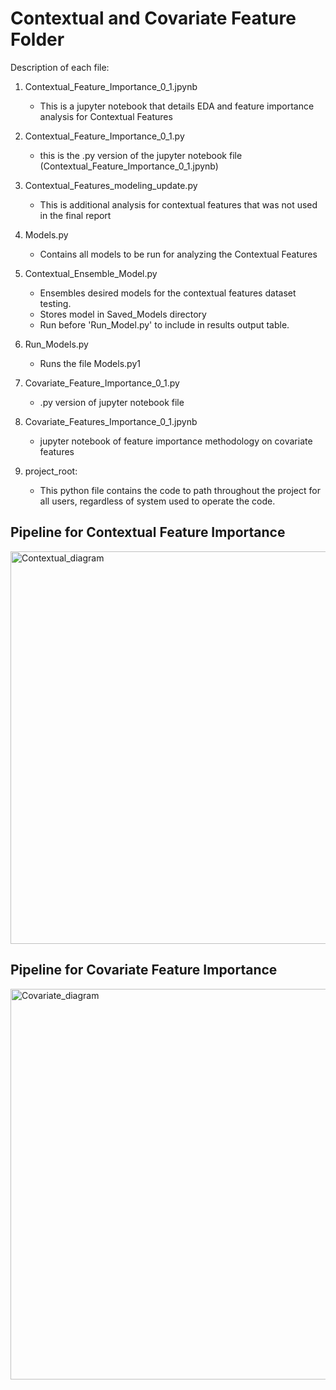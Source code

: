 # Contextual and Covariate Feature Folder

Description of each file:
  1. Contextual_Feature_Importance_0_1.jpynb
      
      * This is a jupyter notebook that details EDA and feature importance analysis for Contextual Features

  2. Contextual_Feature_Importance_0_1.py
      * this is the .py version of the jupyter notebook file (Contextual_Feature_Importance_0_1.jpynb)

  3. Contextual_Features_modeling_update.py
    
      * This is additional analysis for contextual features that was not used in the final report
    
  4. Models.py
    
      * Contains all models to be run for analyzing the Contextual Features
    
  5. Contextual_Ensemble_Model.py

      * Ensembles desired models for the contextual features dataset testing.
      * Stores model in Saved_Models directory 
     * Run before 'Run_Model.py' to include in results output table.
    
  6. Run_Models.py
   
      * Runs the file Models.py1
     
  7. Covariate_Feature_Importance_0_1.py
     
     * .py version of jupyter notebook file

  8. Covariate_Features_Importance_0_1.jpynb
     
     * jupyter notebook of feature importance methodology on covariate features
     
9.  project_root:
     * This python file contains the code to path throughout the project for all users, regardless of system used to operate the code.


## Pipeline for Contextual Feature Importance
<img width="628" alt="Contextual_diagram" src="https://user-images.githubusercontent.com/60163434/165119981-01fb84d6-42ea-40fc-b147-c45991ae2185.png">

## Pipeline for Covariate Feature Importance
<img width="625" alt="Covariate_diagram" src="https://user-images.githubusercontent.com/60163434/165120931-8a15a858-6812-43e5-9eb5-3d12d6ef5442.png">



